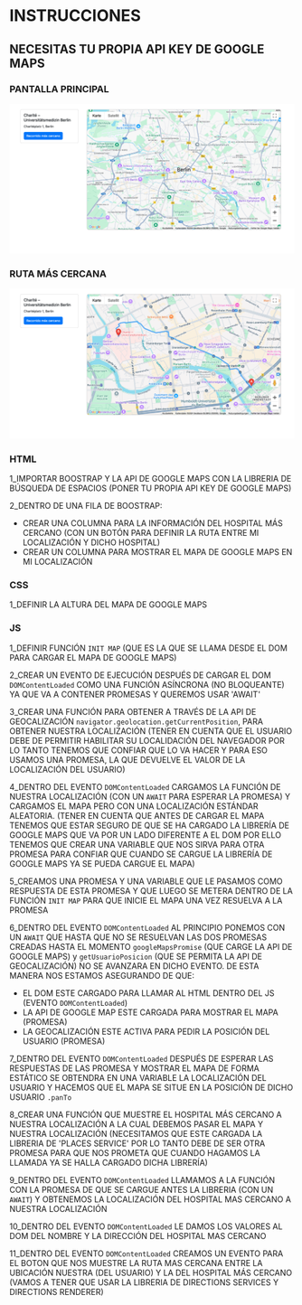 # INSTRUCCIONES

## NECESITAS TU PROPIA API KEY DE GOOGLE MAPS

### PANTALLA PRINCIPAL
<div align="center">
  <img src="./img/principal.png" alt="Interfaz del proyecto" width="800"/>
</div>

### RUTA MÁS CERCANA
<div align="center">
  <img src="./img/secundaria.png" alt="Interfaz del proyecto" width="800"/>
</div>

### HTML
1_IMPORTAR BOOSTRAP Y LA API DE GOOGLE MAPS CON LA LIBRERIA DE BÚSQUEDA DE ESPACIOS (PONER TU PROPIA API KEY DE GOOGLE MAPS)

2_DENTRO DE UNA FILA DE BOOSTRAP:
* CREAR UNA COLUMNA PARA LA INFORMACIÓN DEL HOSPITAL MÁS CERCANO (CON UN BOTÓN PARA DEFINIR LA RUTA ENTRE MI LOCALIZACIÓN Y DICHO HOSPITAL)
* CREAR UN COLUMNA PARA MOSTRAR EL MAPA DE GOOGLE MAPS EN MI LOCALIZACIÓN

### CSS
1_DEFINIR LA ALTURA DEL MAPA DE GOOGLE MAPS

### JS
1_DEFINIR FUNCIÓN `INIT MAP` (QUE ES LA QUE SE LLAMA DESDE EL DOM PARA CARGAR EL MAPA DE GOOGLE MAPS)

2_CREAR UN EVENTO DE EJECUCIÓN DESPUÉS DE CARGAR EL DOM `DOMContentLoaded` COMO UNA FUNCIÓN ASÍNCRONA (NO BLOQUEANTE) YA QUE VA A CONTENER PROMESAS Y QUEREMOS USAR 'AWAIT'

3_CREAR UNA FUNCIÓN PARA OBTENER A TRAVÉS DE LA API DE GEOCALIZACIÓN `navigator.geolocation.getCurrentPosition`, PARA OBTENER NUESTRA LOCALIZACIÓN (TENER EN CUENTA QUE EL USUARIO DEBE DE PERMITIR HABILITAR SU LOCALIDACIÓN DEL NAVEGADOR POR LO TANTO TENEMOS QUE CONFIAR QUE LO VA HACER Y PARA ESO USAMOS UNA PROMESA, LA QUE DEVUELVE EL VALOR DE LA LOCALIZACIÓN DEL USUARIO)

4_DENTRO DEL EVENTO `DOMContentLoaded` CARGAMOS LA FUNCIÓN DE NUESTRA LOCALIZACIÓN (CON UN `AWAIT` PARA ESPERAR LA PROMESA) Y CARGAMOS EL MAPA PERO CON UNA LOCALIZACIÓN ESTÁNDAR ALEATORIA. (TENER EN CUENTA QUE ANTES DE CARGAR EL MAPA TENEMOS QUE ESTAR SEGURO DE QUE SE HA CARGADO LA LIBRERÍA DE GOOGLE MAPS QUE VA POR UN LADO DIFERENTE A EL DOM POR ELLO TENEMOS QUE CREAR UNA VARIABLE QUE NOS SIRVA PARA OTRA PROMESA PARA CONFIAR QUE CUANDO SE CARGUE LA LIBRERÍA DE GOOGLE MAPS YA SE PUEDA CARGUE EL MAPA)

5_CREAMOS UNA PROMESA Y UNA VARIABLE QUE LE PASAMOS COMO RESPUESTA DE ESTA PROMESA Y QUE LUEGO SE METERA DENTRO DE LA FUNCIÓN `INIT MAP` PARA QUE INICIE EL MAPA UNA VEZ RESUELVA A LA PROMESA

6_DENTRO DEL EVENTO `DOMContentLoaded` AL PRINCIPIO PONEMOS CON UN `AWAIT` QUE HASTA QUE NO SE RESUELVAN LAS DOS PROMESAS CREADAS HASTA EL MOMENTO `googleMapsPromise` (QUE CARGE LA API DE GOOGLE MAPS) y `getUsuarioPosicion` (QUE SE PERMITA LA API DE GEOCALIZACIÓN) NO SE AVANZARA EN DICHO EVENTO. DE ESTA MANERA NOS ESTAMOS ASEGURANDO DE QUE:
* EL DOM ESTE CARGADO PARA LLAMAR AL HTML DENTRO DEL JS (EVENTO `DOMContentLoaded`)
* LA API DE GOOGLE MAP ESTE CARGADA PARA MOSTRAR EL MAPA (PROMESA)
* LA GEOCALIZACIÓN ESTE ACTIVA PARA PEDIR LA POSICIÓN DEL USUARIO (PROMESA)

7_DENTRO DEL EVENTO `DOMContentLoaded` DESPUÉS DE ESPERAR LAS RESPUESTAS DE LAS PROMESA Y MOSTRAR EL MAPA DE FORMA ESTÁTICO SE OBTENDRA EN UNA VARIABLE LA LOCALIZACIÓN DEL USUARIO Y HACEMOS QUE EL MAPA SE SITUE EN LA POSICIÓN DE DICHO USUARIO `.panTo`

8_CREAR UNA FUNCIÓN QUE MUESTRE EL HOSPITAL MÁS CERCANO A NUESTRA LOCALIZACIÓN A LA CUAL DEBEMOS PASAR EL MAPA Y NUESTRA LOCALIZACIÓN (NECESITAMOS QUE ESTE CARGADA LA LIBRERIA DE 'PLACES SERVICE' POR LO TANTO DEBE DE SER OTRA PROMESA PARA QUE NOS PROMETA QUE CUANDO HAGAMOS LA LLAMADA YA SE HALLA CARGADO DICHA LIBRERÍA)

9_DENTRO DEL EVENTO `DOMContentLoaded` LLAMAMOS A LA FUNCIÓN CON LA PROMESA DE QUE SE CARGUE ANTES LA LIBRERIA (CON UN `AWAIT`) Y OBTENEMOS LA LOCALIZACIÓN DEL HOSPITAL MAS CERCANO A NUESTRA LOCALIZACIÓN

10_DENTRO DEL EVENTO `DOMContentLoaded` LE DAMOS LOS VALORES AL DOM DEL NOMBRE Y LA DIRECCIÓN DEL HOSPITAL MAS CERCANO

11_DENTRO DEL EVENTO `DOMContentLoaded` CREAMOS UN EVENTO PARA EL BOTON QUE NOS MUESTRE LA RUTA MAS CERCANA ENTRE LA UBICACIÓN NUESTRA (DEL USUARIO) Y LA DEL HOSPITAL MÁS CERCANO (VAMOS A TENER QUE USAR LA LIBRERIA DE DIRECTIONS SERVICES Y DIRECTIONS RENDERER)
